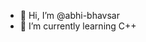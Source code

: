 - 👋 Hi, I’m @abhi-bhavsar
- 🌱 I’m currently learning C++
<!---
abhi-bhavsar/abhi-bhavsar is a ✨ special ✨ repository because its `README.md` (this file) appears on your GitHub profile.
You can click the Preview link to take a look at your changes.
--->

